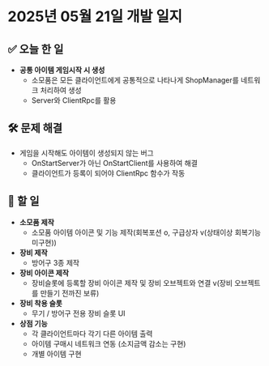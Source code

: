# 2025년 05월 21일 개발 일지

## ✅ 오늘 한 일
- **공통 아이템 게임시작 시 생성**	
	- 소모품은 모든 클라이언트에게 공통적으로 나타나게 ShopManager를 네트워크 처리하여 생성
	- Server와 ClientRpc를 활용	

## 🛠️ 문제 해결
- 게임을 시작해도 아이템이 생성되지 않는 버그
	- OnStartServer가 아닌 OnStartClient를 사용하여 해결
	- 클라이언트가 등록이 되어야 ClientRpc 함수가 작동

## 🚀 할 일
- **소모품 제작** 
	- 소모품 아이템 아이콘 및 기능 제작(회복포션 o, 구급상자 v(상태이상 회복기능 미구현))
- **장비 제작**
	- 방어구 3종 제작
- **장비 아이콘 제작**
	- 장비슬롯에 등록할 장비 아이콘 제작 및 장비 오브젝트와 연결 v(장비 오브젝트를 만들기 전까진 보류)
- **장비 착용 슬롯**
	- 무기 / 방어구 전용 장비 슬롯 UI
- **상점 기능**
	- 각 클라이언트마다 각기 다른 아이템 출력
	- 아이템 구매시 네트워크 연동 (소지금액 감소는 구현)
	- 개별 아이템 구현